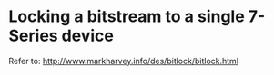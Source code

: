 # Locking a bitstream to a single 7-Series device

Refer to: http://www.markharvey.info/des/bitlock/bitlock.html

